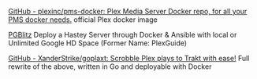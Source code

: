
[GitHub - plexinc/pms-docker: Plex Media Server Docker repo, for all your PMS docker needs.](https://github.com/plexinc/pms-docker)
official Plex docker image

[PGBlitz](https://pgblitz.com/)
Deploy a Hastey Server through Docker & Ansible with local or Unlimited Google HD Space (Former Name: PlexGuide)

[GitHub - XanderStrike/goplaxt: Scrobble Plex plays to Trakt with ease!](https://github.com/XanderStrike/goplaxt/)
Full rewrite of the above, written in Go and deployable with Docker

